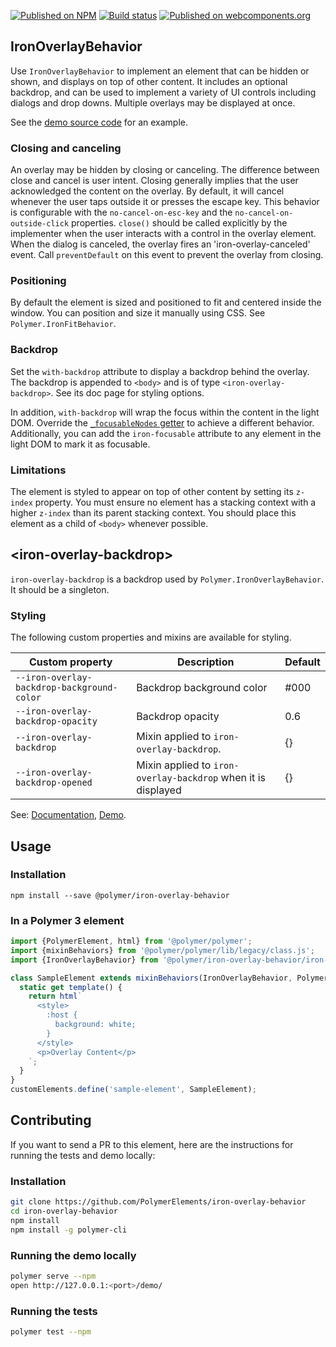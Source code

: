 [![Published on NPM](https://img.shields.io/npm/v/@polymer/iron-overlay-behavior.svg)](https://www.npmjs.com/package/@polymer/iron-overlay-behavior)
[![Build status](https://travis-ci.org/PolymerElements/iron-overlay-behavior.svg?branch=master)](https://travis-ci.org/PolymerElements/iron-overlay-behavior)
[![Published on webcomponents.org](https://img.shields.io/badge/webcomponents.org-published-blue.svg)](https://webcomponents.org/element/@polymer/iron-overlay-behavior)

## IronOverlayBehavior

Use `IronOverlayBehavior` to implement an element that can be hidden or shown, and displays
on top of other content. It includes an optional backdrop, and can be used to implement a variety
of UI controls including dialogs and drop downs. Multiple overlays may be displayed at once.

See the [demo source code](https://github.com/PolymerElements/iron-overlay-behavior/blob/master/demo/simple-overlay.js)
for an example.

### Closing and canceling

An overlay may be hidden by closing or canceling. The difference between close and cancel is user
intent. Closing generally implies that the user acknowledged the content on the overlay. By default,
it will cancel whenever the user taps outside it or presses the escape key. This behavior is
configurable with the `no-cancel-on-esc-key` and the `no-cancel-on-outside-click` properties.
`close()` should be called explicitly by the implementer when the user interacts with a control
in the overlay element. When the dialog is canceled, the overlay fires an 'iron-overlay-canceled'
event. Call `preventDefault` on this event to prevent the overlay from closing.

### Positioning

By default the element is sized and positioned to fit and centered inside the window. You can
position and size it manually using CSS. See `Polymer.IronFitBehavior`.

### Backdrop

Set the `with-backdrop` attribute to display a backdrop behind the overlay. The backdrop is
appended to `<body>` and is of type `<iron-overlay-backdrop>`. See its doc page for styling
options.

In addition, `with-backdrop` will wrap the focus within the content in the light DOM.
Override the [`_focusableNodes` getter](#Polymer.IronOverlayBehavior:property-_focusableNodes)
to achieve a different behavior. Additionally, you can add the `iron-focusable` attribute to
any element in the light DOM to mark it as focusable.

### Limitations

The element is styled to appear on top of other content by setting its `z-index` property. You
must ensure no element has a stacking context with a higher `z-index` than its parent stacking
context. You should place this element as a child of `<body>` whenever possible.

## &lt;iron-overlay-backdrop&gt;

`iron-overlay-backdrop` is a backdrop used by `Polymer.IronOverlayBehavior`. It should be a
singleton.

### Styling

The following custom properties and mixins are available for styling.

| Custom property | Description | Default |
| --- | --- | --- |
| `--iron-overlay-backdrop-background-color` | Backdrop background color | #000 |
| `--iron-overlay-backdrop-opacity` | Backdrop opacity | 0.6 |
| `--iron-overlay-backdrop` | Mixin applied to `iron-overlay-backdrop`. | {} |
| `--iron-overlay-backdrop-opened` | Mixin applied to `iron-overlay-backdrop` when it is displayed | {} |

See: [Documentation](https://www.webcomponents.org/element/@polymer/iron-overlay-behavior),
  [Demo](https://www.webcomponents.org/element/@polymer/iron-overlay-behavior/demo/demo/index.html).

## Usage

### Installation
```
npm install --save @polymer/iron-overlay-behavior
```

### In a Polymer 3 element
```js
import {PolymerElement, html} from '@polymer/polymer';
import {mixinBehaviors} from '@polymer/polymer/lib/legacy/class.js';
import {IronOverlayBehavior} from '@polymer/iron-overlay-behavior/iron-overlay-behavior.js';

class SampleElement extends mixinBehaviors(IronOverlayBehavior, PolymerElement) {
  static get template() {
    return html`
      <style>
        :host {
          background: white;
        }
      </style>
      <p>Overlay Content</p>
    `;
  }
}
customElements.define('sample-element', SampleElement);
```

## Contributing
If you want to send a PR to this element, here are
the instructions for running the tests and demo locally:

### Installation
```sh
git clone https://github.com/PolymerElements/iron-overlay-behavior
cd iron-overlay-behavior
npm install
npm install -g polymer-cli
```

### Running the demo locally
```sh
polymer serve --npm
open http://127.0.0.1:<port>/demo/
```

### Running the tests
```sh
polymer test --npm
```
